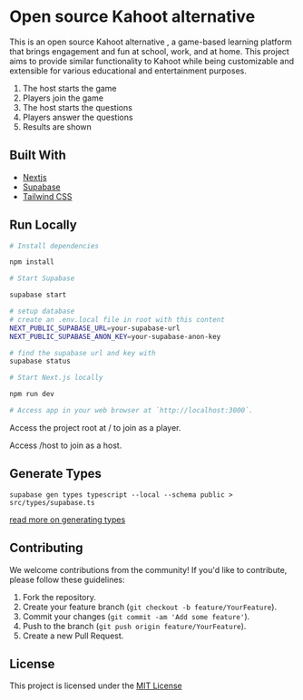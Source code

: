 # Open source Kahoot alternative

This is an open source Kahoot alternative , a game-based learning platform that brings engagement and fun at school, work, and at home.
This project aims to provide similar functionality to Kahoot while being customizable and extensible for various educational and entertainment purposes.

1. The host starts the game
1. Players join the game
1. The host starts the questions
1. Players answer the questions
1. Results are shown

## Built With

- [Nextjs](https://nextjs.org/)
- [Supabase](https://supabase.com/)
- [Tailwind CSS](https://tailwindcss.com/)

## Run Locally

```sh
# Install dependencies

npm install

# Start Supabase

supabase start

# setup database
# create an .env.local file in root with this content
NEXT_PUBLIC_SUPABASE_URL=your-supabase-url
NEXT_PUBLIC_SUPABASE_ANON_KEY=your-supabase-anon-key

# find the supabase url and key with
supabase status

# Start Next.js locally

npm run dev

# Access app in your web browser at `http://localhost:3000`.

```

Access the project root at / to join as a player.

Access /host to join as a host.

## Generate Types

`supabase gen types typescript --local --schema public > src/types/supabase.ts`

[read more on generating types](https://supabase.com/docs/guides/api/rest/generating-types)

## Contributing

We welcome contributions from the community! If you'd like to contribute, please follow these guidelines:

1. Fork the repository.
2. Create your feature branch (`git checkout -b feature/YourFeature`).
3. Commit your changes (`git commit -am 'Add some feature'`).
4. Push to the branch (`git push origin feature/YourFeature`).
5. Create a new Pull Request.

## License

This project is licensed under the [MIT License](https://choosealicense.com/licenses/mit/)
